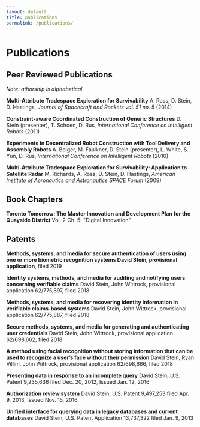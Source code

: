 ```yaml
---
layout: default
title: publications
permalink: /publications/
---
```


# Publications

## Peer Reviewed Publications

_Note: athorship is alphabetical_

**Multi-Attribute Tradespace Exploration for Survivability** A. Ross, D. Stein, D. Hastings, _Journal of Spacecraft and Rockets vol. 51 no. 5_ (2014)

**Constraint-aware Coordinated Construction of Generic Structures** D. Stein (presenter), T. Schoen, D. Rus, _International Conference on Intelligent Robots_ (2011)

**Experiments in Decentralized Robot Construction with Tool Delivery and Assembly Robots** A. Bolger, M. Faulkner, D. Stein (presenter), L. White, S. Yun, D. Rus, _International Conference on Intelligent Robots_ (2010) 

**Multi-Attribute Tradespace Exploration for Survivability: Application to Satellite Radar** M. Richards, A. Ross, D. Stein, D. Hastings, _American Institute of Aeronautics and Astronautics SPACE Forum_ (2009)

## Book Chapters

**Toronto Tomorrow: The Master Innovation and Development Plan for the Quayside District** Vol. 2 Ch. 5: "Digital Innovation"

## Patents

**Methods, systems, and media for secure authentication of users using one or more biometric recognition systems David Stein, provisional application**, filed 2019

**Identity systems, methods, and media for auditing and notifying users concerning verifiable claims** David Stein, John Wittrock, provisional application 62/775,897, filed 2018

**Methods, systems, and media for recovering identity information in verifiable claims-based systems** David Stein, John Wittrock, provisional application 62/775,887, filed 2018

**Secure methods, systems, and media for generating and authenticating user credentials** David Stein, John Wittrock, provisional application 62/698,662, filed 2018

**A method using facial recognition without storing information that can be used to recognize a user’s face without their permission** David Stein, Ryan Villim, John Wittrock, provisional application 62/698,666, filed 2018 

**Presenting data in response to an incomplete query** David Stein, U.S. Patent 9,235,636 filed Dec. 20, 2012, Issued Jan. 12, 2016

**Authorization review system** David Stein, U.S. Patent 9,497,253 filed Apr. 9, 2013, Issued Nov. 15, 2016

**Unified interface for querying data in legacy databases and current databases** David Stein, U.S. Patent Application 13,737,322 filed Jan. 9, 2013

